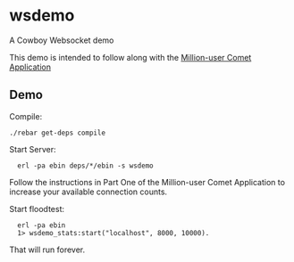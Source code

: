 # wsdemo

A Cowboy Websocket demo

This demo is intended to follow along with
the [Million-user Comet Application](http://www.metabrew.com/article/a-million-user-comet-application-with-mochiweb-part-1)

## Demo

Compile:

    ./rebar get-deps compile

Start Server:
      
      erl -pa ebin deps/*/ebin -s wsdemo

Follow the instructions in Part One of the Million-user Comet Application
to increase your available connection counts.

Start floodtest:

      erl -pa ebin 
      1> wsdemo_stats:start("localhost", 8000, 10000).

That will run forever.

